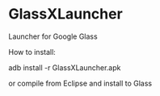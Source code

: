 GlassXLauncher
==============

Launcher for Google Glass

How to install:

adb install -r GlassXLauncher.apk

or compile from Eclipse and install to Glass
